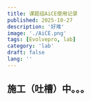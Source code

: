```yaml
---
title: 课题组AiCE使用记录
published: 2025-10-27
description: '好难'
image: './AiCE.png'
tags: [Evolvepro, lab]
category: 'lab'
draft: false 
lang: ''
---
```


## 施工（吐槽）中。。。